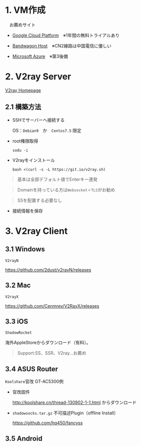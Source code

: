 # 1. VM作成
　お薦めサイト
- [Google Cloud Platform](https://cloud.google.com/free/?hl=ja)　※1年間の無料トライアルあり

- [Bandwagon Host](https://bwh88.net/clientarea.php)　※CN2線路は中国電信に優しい

- [Microsoft Azure](https://azure.microsoft.com)　※第3後備

# 2. V2ray Server
[V2ray Homepage](https://www.v2ray.com/)

## 2.1 構築方法
- SSHでサーバーへ接続する

  OS：`Debian9`　か　`Centos7.5` 限定

- root権限取得

  `sodu -i`

- V2rayをインストール

  `bash <(curl -s -L https://git.io/v2ray.sh)`

>基本は全部デフォルト値でEnterキー連発

>Domainを持っている方は`Websocket＋TLS`がお勧め

>SSを配置する必要なし

- 接続情報を保存


# 3. V2ray Client #
## 3.1 Windows ##
`V2rayN`

https://github.com/2dust/v2rayN/releases

## 3.2 Mac ##
`V2rayX`

https://github.com/Cenmrev/V2RayX/releases

## 3.3 iOS ##
`ShadowRocket`

海外AppleStoreからダウンロード（有料）。
>Support:SS、SSR、V2ray...お薦め

## 3.4 ASUS Router ##
`Koolshare`官改 GT-AC5300例

- 官改固件

  http://koolshare.cn/thread-130902-1-1.html
  からダウンロード

- `shadowsocks.tar.gz` 不可描述Plugin（offline Install）

  https://github.com/hq450/fancyss


## 3.5 Android ##




